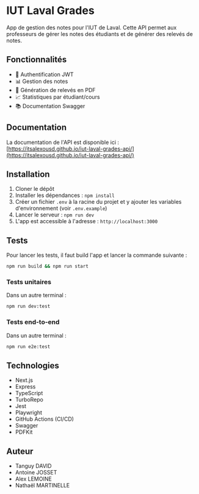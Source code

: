 # IUT Laval Grades

App de gestion des notes pour l'IUT de Laval. Cette API permet aux professeurs de gérer les notes des étudiants et de générer des relevés de notes.

## Fonctionnalités

- 🔐 Authentification JWT
- 📊 Gestion des notes
- 📝 Génération de relevés en PDF
- 📈 Statistiques par étudiant/cours
- 📚 Documentation Swagger

## Documentation

La documentation de l'API est disponible ici : [https://itsalexousd.github.io/iut-laval-grades-api/](https://itsalexousd.github.io/iut-laval-grades-api/)

## Installation

1. Cloner le dépôt
2. Installer les dépendances : `npm install`
3. Créer un fichier `.env` à la racine du projet et y ajouter les variables d'environnement (voir `.env.example`)
4. Lancer le serveur : `npm run dev`
5. L'app est accessible à l'adresse : `http://localhost:3000`

## Tests

Pour lancer les tests, il faut build l'app et lancer la commande suivante :

```bash
npm run build && npm run start
```

### Tests unitaires

Dans un autre terminal :

```bash
npm run dev:test
```

### Tests end-to-end

Dans un autre terminal :

```bash
npm run e2e:test
```

## Technologies

- Next.js
- Express
- TypeScript
- TurboRepo
- Jest
- Playwright
- GitHub Actions (CI/CD)
- Swagger
- PDFKit

## Auteur

- Tanguy DAVID
- Antoine JOSSET
- Alex LEMOINE
- Nathaël MARTINELLE
